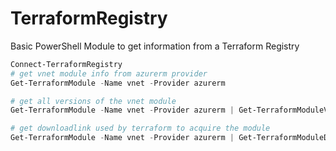 # TerraformRegistry

Basic PowerShell Module to get information from a Terraform Registry

```powershell
Connect-TerraformRegistry
# get vnet module info from azurerm provider
Get-TerraformModule -Name vnet -Provider azurerm

# get all versions of the vnet module
Get-TerraformModule -Name vnet -Provider azurerm | Get-TerraformModuleVersion

# get downloadlink used by terraform to acquire the module
Get-TerraformModule -Name vnet -Provider azurerm | Get-TerraformModuleDownloadLink
```
